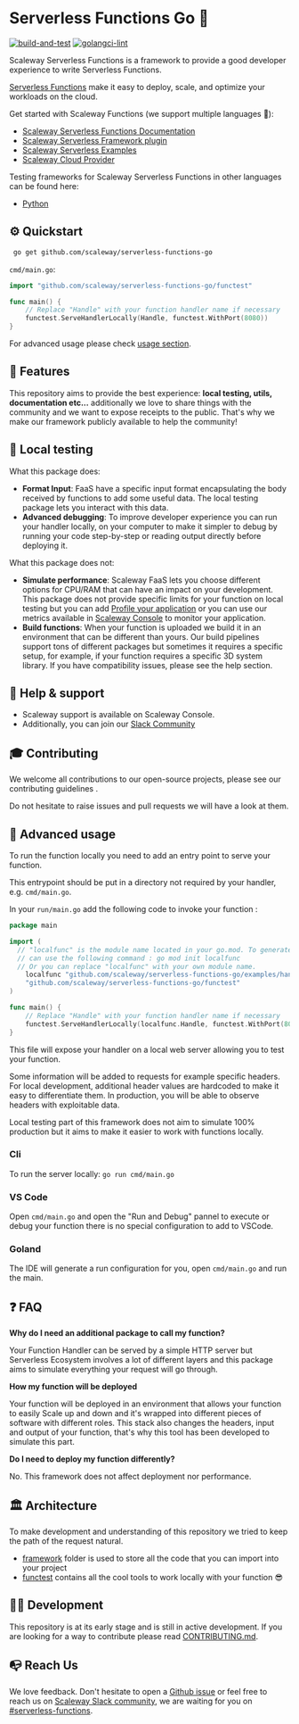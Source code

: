 # Serverless Functions Go 💜

[![build-and-test](https://github.com/scaleway/serverless-functions-go/actions/workflows/test.yml/badge.svg)](https://github.com/scaleway/serverless-functions-go/actions/workflows/test.yml)
[![golangci-lint](https://github.com/scaleway/serverless-functions-go/actions/workflows/golangci-lint.yml/badge.svg)](https://github.com/scaleway/serverless-functions-go/actions/workflows/golangci-lint.yml)

Scaleway Serverless Functions is a framework to provide a good developer experience to write Serverless Functions.

[Serverless Functions](https://www.scaleway.com/fr/serverless-functions/) make it easy to deploy, scale, and optimize your workloads on the cloud.

Get started with Scaleway Functions (we support multiple languages :rocket:):

- [Scaleway Serverless Functions Documentation](https://www.scaleway.com/en/docs/serverless/functions/quickstart/)
- [Scaleway Serverless Framework plugin](https://github.com/scaleway/serverless-scaleway-functions)
- [Scaleway Serverless Examples](https://github.com/scaleway/serverless-examples)
- [Scaleway Cloud Provider](https://scaleway.com)

Testing frameworks for Scaleway Serverless Functions in other languages can be found here:

- [Python](https://github.com/scaleway/serverless-functions-python)

## ⚙️ Quickstart

```sh
 go get github.com/scaleway/serverless-functions-go
```

`cmd/main.go`:

```go
import "github.com/scaleway/serverless-functions-go/functest"

func main() {
	// Replace "Handle" with your function handler name if necessary
	functest.ServeHandlerLocally(Handle, functest.WithPort(8080))
}
```

For advanced usage please check [usage section](#-advanced-usage).

## 🚀 Features

This repository aims to provide the best experience: **local testing, utils, documentation etc...**
additionally we love to share things with the community and we want to expose receipts to the public. That's why
we make our framework publicly available to help the community!

## 🏡 Local testing

What this package does:

- **Format Input**: FaaS have a specific input format encapsulating the body received by functions to add some useful data.
  The local testing package lets you interact with this data.
- **Advanced debugging**: To improve developer experience you can run your handler locally, on your computer to make
  it simpler to debug by running your code step-by-step or reading output directly before deploying it.

What this package does not:

- **Simulate performance**: Scaleway FaaS lets you choose different options for CPU/RAM that can have an impact
  on your development. This package does not provide specific limits for your function on local testing but you can
  add [Profile your application](https://go.dev/blog/pprof) or you can use our metrics available in [Scaleway Console](https://console.scaleway.com/)
  to monitor your application.
- **Build functions**: When your function is uploaded we build it in an environment that can be different than yours. Our build pipelines support
  tons of different packages but sometimes it requires a specific setup, for example, if your function requires a specific 3D system library.
  If you have compatibility issues, please see the help section.

## 🛟 Help & support

- Scaleway support is available on Scaleway Console.
- Additionally, you can join our [Slack Community](https://www.scaleway.com/en/docs/tutorials/scaleway-slack-community/)

## 🎓 Contributing

We welcome all contributions to our open-source projects, please see our contributing guidelines <link>.

Do not hesitate to raise issues and pull requests we will have a look at them.

## 🔬 Advanced usage

To run the function locally you need to add an entry point to serve your function.

This entrypoint should be put in a directory not required by your handler, e.g. `cmd/main.go`.

In your `run/main.go` add the following code to invoke your function :

```go
package main

import (
  // "localfunc" is the module name located in your go.mod. To generate a go.mod with localfunc as name you
  // can use the following command : go mod init localfunc
  // Or you can replace "localfunc" with your own module name.
	localfunc "github.com/scaleway/serverless-functions-go/examples/handler"
	"github.com/scaleway/serverless-functions-go/functest"
)

func main() {
	// Replace "Handle" with your function handler name if necessary
	functest.ServeHandlerLocally(localfunc.Handle, functest.WithPort(8080))
}

```

This file will expose your handler on a local web server allowing you to test your function.

Some information will be added to requests for example specific headers. For local development, additional header values are hardcoded
to make it easy to differentiate them. In production, you will be able to observe headers with exploitable data.

Local testing part of this framework does not aim to simulate 100% production but it aims to make it easier to work with functions locally.

### Cli

To run the server locally: `go run cmd/main.go`

### VS Code

Open `cmd/main.go` and open the "Run and Debug" pannel to execute or debug your function there is no special
configuration to add to VSCode.

### Goland

The IDE will generate a run configuration for you, open `cmd/main.go` and run the main.

## ❓ FAQ

**Why do I need an additional package to call my function?**

Your Function Handler can be served by a simple HTTP server but Serverless Ecosystem involves a lot of different layers
and this package aims to simulate everything your request will go through.

**How my function will be deployed**

Your function will be deployed in an environment that allows your function to easily Scale up and down and it's wrapped into
different pieces of software with different roles. This stack also changes the headers, input and output of your function, that's why
this tool has been developed to simulate this part.

**Do I need to deploy my function differently?**

No. This framework does not affect deployment nor performance.

## 🏛️ Architecture

To make development and understanding of this repository we tried to keep the path of the request natural.

- [framework](./framework/) folder is used to store all the code that you can import into your project
- [functest](./functest) contains all the cool tools to work locally with your function 😎

## 🧑‍💻 Development

This repository is at its early stage and is still in active development.
If you are looking for a way to contribute please read [CONTRIBUTING.md](./docs/CONTRIBUTING.md).

## 📭 Reach Us

We love feedback.
Don't hesitate to open a [Github issue](https://github.com/scaleway/serverless-functions/go/issues/new) or
feel free to reach us on [Scaleway Slack community](https://slack.scaleway.com/),
we are waiting for you on [#serverless-functions](https://scaleway-community.slack.com/app_redirect?channel=serverless-functions).
